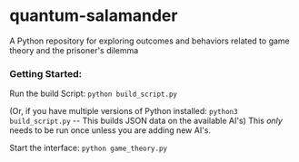 # quantum-salamander
A Python repository for exploring outcomes and behaviors related to game theory and the prisoner's dilemma

### Getting Started:
Run the build Script:
`python build_script.py`

(Or, if you have multiple versions of Python installed: `python3 build_script.py` -- This builds JSON data on the available AI's)
This _only_ needs to be run once unless you are adding new AI's.

Start the interface:
`python game_theory.py`

